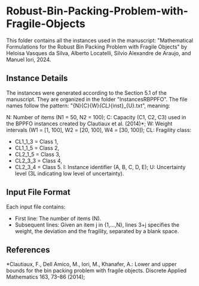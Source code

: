 # Robust-Bin-Packing-Problem-with-Fragile-Objects

This folder contains all the instances used in the manuscript: "Mathematical Formulations for the Robust Bin Packing Problem with Fragile Objects" by Heloisa Vasques da Silva, Alberto Locatelli, Silvio Alexandre de Araujo, and Manuel Iori, 2024.

## Instance Details

The instances were generated according to the Section 5.1 of the manuscript. They are organized in the folder "InstancesRBPPFO". The file names follow the pattern: "{N}{C}{W}_{CL}_{inst}_{U}.txt", meaning:

N: Number of items (N1 = 50, N2 = 100);
C: Capacity (C1, C2, C3) used in the BPPFO instances created by Clautiaux et al. (2014)*; 
W: Weight intervals (W1 = [1, 100], W2 = [20, 100], W4 = [30, 100]);
CL: Fragility class:
  - CL1_1_3 = Class 1,
  - CL1_1_5 = Class 2,
  - CL2_1_5 = Class 3,
  - CL2_3_3 = Class 4,
  - CL2_3_4 = Class 5.
I: Instance identifier (A, B, C, D, E);
U: Uncertainty level (3L indicating low level of uncertainty).

## Input File Format

Each input file contains:

- First line: The number of items (N).
- Subsequent lines: Given an item j in {1,...,N}, lines 3+j specifies the weight, the deviation and the fragility, separated by a blank space.


## References

*Clautiaux, F., Dell Amico, M., Iori, M., Khanafer, A.: Lower and upper bounds for the bin packing problem with fragile objects. Discrete Applied Mathematics 163, 73–86 (2014);

